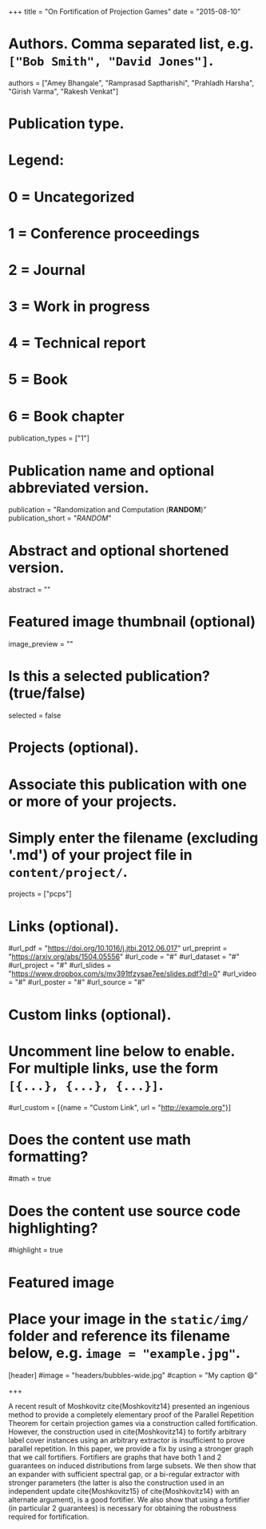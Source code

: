 +++
title = "On Fortification of Projection Games"
date = "2015-08-10"

# Authors. Comma separated list, e.g. `["Bob Smith", "David Jones"]`.
authors = ["Amey Bhangale", "Ramprasad Saptharishi", "Prahladh Harsha", "Girish Varma", "Rakesh Venkat"]


# Publication type.
# Legend:
# 0 = Uncategorized
# 1 = Conference proceedings
# 2 = Journal
# 3 = Work in progress
# 4 = Technical report
# 5 = Book
# 6 = Book chapter
publication_types = ["1"]
# Publication name and optional abbreviated version.
publication = "Randomization and Computation (<strong>RANDOM</strong>)"
publication_short = "*RANDOM*"

# Abstract and optional shortened version.
abstract = ""

# Featured image thumbnail (optional)
image_preview = ""

# Is this a selected publication? (true/false)
selected = false

# Projects (optional).
#   Associate this publication with one or more of your projects.
#   Simply enter the filename (excluding '.md') of your project file in `content/project/`.
projects = ["pcps"]

# Links (optional).
#url_pdf =  "https://doi.org/10.1016/j.jtbi.2012.06.017"
url_preprint = "https://arxiv.org/abs/1504.05556"
#url_code = "#"
#url_dataset = "#"
#url_project = "#"
#url_slides = "https://www.dropbox.com/s/mv391tfzysae7ee/slides.pdf?dl=0"
#url_video = "#"
#url_poster = "#"
#url_source = "#"

# Custom links (optional).
#   Uncomment line below to enable. For multiple links, use the form `[{...}, {...}, {...}]`.
#url_custom = [{name = "Custom Link", url = "http://example.org"}]

# Does the content use math formatting?
#math = true

# Does the content use source code highlighting?
#highlight = true

# Featured image
# Place your image in the `static/img/` folder and reference its filename below, e.g. `image = "example.jpg"`.
[header]
#image = "headers/bubbles-wide.jpg"
#caption = "My caption :smile:"

+++

A recent result of Moshkovitz cite{Moshkovitz14} presented an ingenious method to provide a completely elementary proof of the Parallel Repetition Theorem for certain projection games via a construction called fortification. However, the construction used in cite{Moshkovitz14} to fortify arbitrary label cover instances using an arbitrary extractor is insufficient to prove parallel repetition. In this paper, we provide a fix by using a stronger graph that we call fortifiers. Fortifiers are graphs that have both 1 and 2 guarantees on induced distributions from large subsets. We then show that an expander with sufficient spectral gap, or a bi-regular extractor with stronger parameters (the latter is also the construction used in an independent update cite{Moshkovitz15} of cite{Moshkovitz14} with an alternate argument), is a good fortifier. We also show that using a fortifier (in particular 2 guarantees) is necessary for obtaining the robustness required for fortification.